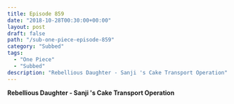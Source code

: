 ```yaml
---
title: Episode 859
date: "2018-10-28T00:30:00+00:00"
layout: post
draft: false
path: "/sub-one-piece-episode-859"
category: "Subbed"
tags:
  - "One Piece"
  - "Subbed"
description: "Rebellious Daughter - Sanji 's Cake Transport Operation"
---
```


**Rebellious Daughter - Sanji 's Cake Transport Operation**

<iframe width="640" height="360" src="https://www.rapidvideo.com/e/G6FRPHC4WL" frameborder="0" marginwidth=0 marginheight=0 scrolling=no allowfullscreen></iframe>

